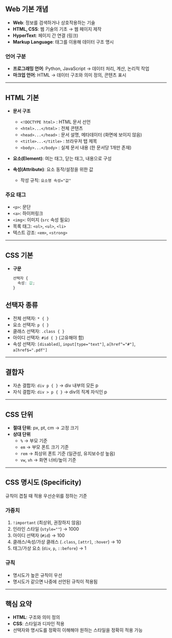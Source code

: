 
## Web 기본 개념
- **Web**: 정보를 검색하거나 상호작용하는 기술  
- **HTML, CSS**: 웹 기술의 기초 → 웹 페이지 제작  
- **HyperText**: 페이지 간 연결 (링크)  
- **Markup Language**: 태그를 이용해 데이터 구조 명시  

### 언어 구분
- **프로그래밍 언어**: Python, JavaScript → 데이터 처리, 계산, 논리적 작업
- **마크업 언어**: HTML → 데이터 구조와 의미 정의, 콘텐츠 표시

---

## HTML 기본
- **문서 구조**
  - `<!DOCTYPE html>` : HTML 문서 선언
  - `<html>...</html>` : 전체 콘텐츠
  - `<head>...</head>` : 문서 설명, 메타데이터 (화면에 보이지 않음)
  - `<title>...</title>` : 브라우저 탭 제목
  - `<body>...</body>` : 실제 문서 내용 (한 문서당 1개만 존재)

- **요소(Element)**: 여는 태그, 닫는 태그, 내용으로 구성
- **속성(Attribute)**: 요소 동작/설정을 위한 값  
  - 작성 규칙: `요소명 속성="값"`

### 주요 태그
- `<p>`: 문단
- `<a>`: 하이퍼링크
- `<img>`: 이미지 (`src` 속성 필요)
- 목록 태그: `<ol>`, `<ul>`, `<li>`
- 텍스트 강조: `<em>`, `<strong>`

---

## CSS 기본
- **구문**
  ```css
  선택자 {
    속성: 값;
  }
  ```
## 선택자 종류
- 전체 선택자: `* { }`
- 요소 선택자: `p { }`
- 클래스 선택자: `.class { }`
- 아이디 선택자: `#id { }` (고유해야 함)
- 속성 선택자: `[disabled]`, `input[type="text"]`, `a[href^="#"]`, `a[href$=".pdf"]`

---

## 결합자
- 자손 결합자: `div p { }` → div 내부의 모든 p
- 자식 결합자: `div > p { }` → div의 직계 자식인 p

---

## CSS 단위
- **절대 단위**: px, pt, cm → 고정 크기
- **상대 단위**
  - `%` → 부모 기준
  - `em` → 부모 폰트 크기 기준
  - `rem` → 최상위 폰트 기준 (일관성, 유지보수성 높음)
  - `vw`, `vh` → 화면 너비/높이 기준

---

## CSS 명시도 (Specificity)
규칙이 겹칠 때 적용 우선순위를 정하는 기준

### 가중치
1. `!important` (최상위, 권장하지 않음)  
2. 인라인 스타일 (`style=""`) → 1000  
3. 아이디 선택자 (`#id`) → 100  
4. 클래스/속성/가상 클래스 (`.class`, `[attr]`, `:hover`) → 10  
5. 태그/가상 요소 (`div`, `p`, `::before`) → 1  

### 규칙
- 명시도가 높은 규칙이 우선
- 명시도가 같으면 나중에 선언된 규칙이 적용됨

---

## 핵심 요약
- **HTML**: 구조와 의미 정의  
- **CSS**: 스타일과 디자인 적용  
- 선택자와 명시도를 정확히 이해해야 원하는 스타일을 정확히 적용 가능  

